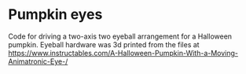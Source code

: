 # Pumpkin eyes

Code for driving a two-axis two eyeball arrangement for a Halloween pumpkin.  Eyeball hardware was 3d printed from the files at https://www.instructables.com/A-Halloween-Pumpkin-With-a-Moving-Animatronic-Eye-/

